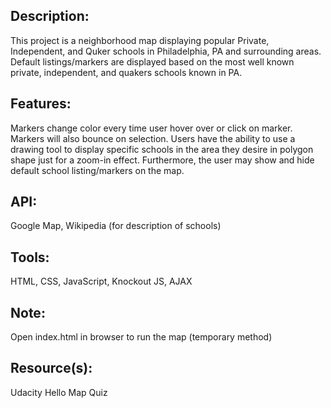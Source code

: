 ## Description: 

This project is a neighborhood map displaying popular Private, Independent, and Quker schools in Philadelphia, PA and surrounding areas. Default listings/markers are displayed based on the most well known private, independent, and quakers schools known in PA. 

## Features: 

Markers change color every time user hover over or click on marker. Markers will also bounce on selection. Users have the ability to use a drawing tool to display specific schools in the area they desire in polygon shape just for a zoom-in effect. Furthermore, the user may show and hide default school listing/markers on the map.

## API: 

Google Map, Wikipedia (for description of schools)

## Tools: 

HTML, CSS, JavaScript, Knockout JS, AJAX

## Note: 

Open index.html in browser to run the map (temporary method)

## Resource(s): 

Udacity Hello Map Quiz
